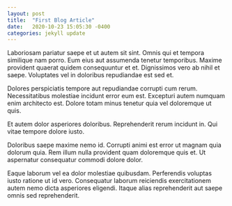 ```yaml
---
layout: post
title:  "First Blog Article"
date:   2020-10-23 15:05:30 -0400
categories: jekyll update
---
```



Laboriosam pariatur saepe et ut autem sit sint. Omnis qui et tempora similique nam porro. Eum eius aut assumenda tenetur temporibus. Maxime provident quaerat quidem consequuntur et et. Dignissimos vero ab nihil et saepe. Voluptates vel in doloribus repudiandae est sed et.

Dolores perspiciatis tempore aut repudiandae corrupti cum rerum. Necessitatibus molestiae incidunt error eum est. Excepturi autem numquam enim architecto est. Dolore totam minus tenetur quia vel doloremque ut quis.

Et autem dolor asperiores doloribus. Reprehenderit rerum incidunt in. Qui vitae tempore dolore iusto.

Doloribus saepe maxime nemo id. Corrupti animi est error ut magnam quia dolorum quia. Rem illum nulla provident quam doloremque quis et. Ut aspernatur consequatur commodi dolore dolor.

Eaque laborum vel ea dolor molestiae quibusdam. Perferendis voluptas iusto ratione ut id vero. Consequatur laborum reiciendis exercitationem autem nemo dicta asperiores eligendi. Itaque alias reprehenderit aut saepe omnis sed reprehenderit.
